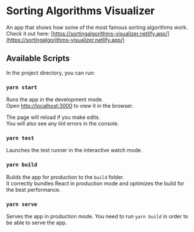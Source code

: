 # Sorting Algorithms Visualizer

An app that shows how some of the most famous sorting algorithms work.
Check it out here: [https://sortingalgorithms-visualizer.netlify.app/](https://sortingalgorithms-visualizer.netlify.app/)

## Available Scripts

In the project directory, you can run:

### `yarn start`

Runs the app in the development mode.\
Open [http://localhost:3000](http://localhost:3000) to view it in the browser.

The page will reload if you make edits.\
You will also see any lint errors in the console.

### `yarn test`

Launches the test runner in the interactive watch mode.

### `yarn build`

Builds the app for production to the `build` folder.\
It correctly bundles React in production mode and optimizes the build for the best performance.

### `yarn serve`

Serves the app in production mode. You need to run `yarn build` in order to be able to serve the app.
